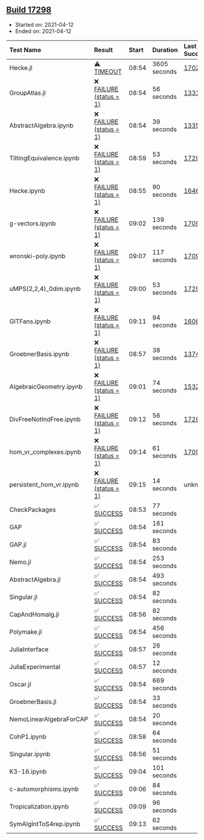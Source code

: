 ## [Build 17298](https://oscarci.mathematik.uni-kl.de/job/oscar/17298/)

* Started on: 2021-04-12
* Ended on: 2021-04-12

| Test Name    | Result | Start | Duration | Last Success | First Failure |
|:-------------|:-------|:------|:---------|:-------------|:--------------|
| Hecke.jl | ⚠ [TIMEOUT](https://oscarci.mathematik.uni-kl.de/job/oscar/17298/artifact/logs/build-17298/Hecke.jl.log) | 08:54 | 3605 seconds | [17022](https://oscarci.mathematik.uni-kl.de/job/oscar/17022/) | [17023](https://oscarci.mathematik.uni-kl.de/job/oscar/17023/) |
| GroupAtlas.jl | ❌ [FAILURE (status = 1)](https://oscarci.mathematik.uni-kl.de/job/oscar/17298/artifact/logs/build-17298/GroupAtlas.jl.log) | 08:54 | 56 seconds | [13311](https://oscarci.mathematik.uni-kl.de/job/oscar/13311/) | [13312](https://oscarci.mathematik.uni-kl.de/job/oscar/13312/) |
| AbstractAlgebra.ipynb | ❌ [FAILURE (status = 1)](https://oscarci.mathematik.uni-kl.de/job/oscar/17298/artifact/logs/build-17298/AbstractAlgebra.ipynb.log) | 08:54 | 39 seconds | [13355](https://oscarci.mathematik.uni-kl.de/job/oscar/13355/) | [13356](https://oscarci.mathematik.uni-kl.de/job/oscar/13356/) |
| TiltingEquivalence.ipynb | ❌ [FAILURE (status = 1)](https://oscarci.mathematik.uni-kl.de/job/oscar/17298/artifact/logs/build-17298/TiltingEquivalence.ipynb.log) | 08:59 | 53 seconds | [17297](https://oscarci.mathematik.uni-kl.de/job/oscar/17297/) | [17298](https://oscarci.mathematik.uni-kl.de/job/oscar/17298/) |
| Hecke.ipynb | ❌ [FAILURE (status = 1)](https://oscarci.mathematik.uni-kl.de/job/oscar/17298/artifact/logs/build-17298/Hecke.ipynb.log) | 08:55 | 90 seconds | [16463](https://oscarci.mathematik.uni-kl.de/job/oscar/16463/) | [16464](https://oscarci.mathematik.uni-kl.de/job/oscar/16464/) |
| g-vectors.ipynb | ❌ [FAILURE (status = 1)](https://oscarci.mathematik.uni-kl.de/job/oscar/17298/artifact/logs/build-17298/g-vectors.ipynb.log) | 09:02 | 139 seconds | [17099](https://oscarci.mathematik.uni-kl.de/job/oscar/17099/) | [17100](https://oscarci.mathematik.uni-kl.de/job/oscar/17100/) |
| wronski-poly.ipynb | ❌ [FAILURE (status = 1)](https://oscarci.mathematik.uni-kl.de/job/oscar/17298/artifact/logs/build-17298/wronski-poly.ipynb.log) | 09:07 | 117 seconds | [17098](https://oscarci.mathematik.uni-kl.de/job/oscar/17098/) | [17099](https://oscarci.mathematik.uni-kl.de/job/oscar/17099/) |
| uMPS(2,2,4)_0dim.ipynb | ❌ [FAILURE (status = 1)](https://oscarci.mathematik.uni-kl.de/job/oscar/17298/artifact/logs/build-17298/uMPS-2-2-4-_0dim.ipynb.log) | 09:00 | 53 seconds | [17297](https://oscarci.mathematik.uni-kl.de/job/oscar/17297/) | [17298](https://oscarci.mathematik.uni-kl.de/job/oscar/17298/) |
| GITFans.ipynb | ❌ [FAILURE (status = 1)](https://oscarci.mathematik.uni-kl.de/job/oscar/17298/artifact/logs/build-17298/GITFans.ipynb.log) | 09:11 | 94 seconds | [16068](https://oscarci.mathematik.uni-kl.de/job/oscar/16068/) | [16069](https://oscarci.mathematik.uni-kl.de/job/oscar/16069/) |
| GroebnerBasis.ipynb | ❌ [FAILURE (status = 1)](https://oscarci.mathematik.uni-kl.de/job/oscar/17298/artifact/logs/build-17298/GroebnerBasis.ipynb.log) | 08:57 | 38 seconds | [13748](https://oscarci.mathematik.uni-kl.de/job/oscar/13748/) | [13749](https://oscarci.mathematik.uni-kl.de/job/oscar/13749/) |
| AlgebraicGeometry.ipynb | ❌ [FAILURE (status = 1)](https://oscarci.mathematik.uni-kl.de/job/oscar/17298/artifact/logs/build-17298/AlgebraicGeometry.ipynb.log) | 09:01 | 74 seconds | [15322](https://oscarci.mathematik.uni-kl.de/job/oscar/15322/) | [15323](https://oscarci.mathematik.uni-kl.de/job/oscar/15323/) |
| DivFreeNotIndFree.ipynb | ❌ [FAILURE (status = 1)](https://oscarci.mathematik.uni-kl.de/job/oscar/17298/artifact/logs/build-17298/DivFreeNotIndFree.ipynb.log) | 09:12 | 56 seconds | [17297](https://oscarci.mathematik.uni-kl.de/job/oscar/17297/) | [17298](https://oscarci.mathematik.uni-kl.de/job/oscar/17298/) |
| hom_vr_complexes.ipynb | ❌ [FAILURE (status = 1)](https://oscarci.mathematik.uni-kl.de/job/oscar/17298/artifact/logs/build-17298/hom_vr_complexes.ipynb.log) | 09:14 | 61 seconds | [17099](https://oscarci.mathematik.uni-kl.de/job/oscar/17099/) | [17100](https://oscarci.mathematik.uni-kl.de/job/oscar/17100/) |
| persistent_hom_vr.ipynb | ❌ [FAILURE (status = 1)](https://oscarci.mathematik.uni-kl.de/job/oscar/17298/artifact/logs/build-17298/persistent_hom_vr.ipynb.log) | 09:15 | 14 seconds | unknown | unknown |
| CheckPackages | ✅ [SUCCESS](https://oscarci.mathematik.uni-kl.de/job/oscar/17298/artifact/logs/build-17298/CheckPackages.log) | 08:53 | 77 seconds |  |  |
| GAP | ✅ [SUCCESS](https://oscarci.mathematik.uni-kl.de/job/oscar/17298/artifact/logs/build-17298/GAP.log) | 08:54 | 161 seconds |  |  |
| GAP.jl | ✅ [SUCCESS](https://oscarci.mathematik.uni-kl.de/job/oscar/17298/artifact/logs/build-17298/GAP.jl.log) | 08:54 | 83 seconds |  |  |
| Nemo.jl | ✅ [SUCCESS](https://oscarci.mathematik.uni-kl.de/job/oscar/17298/artifact/logs/build-17298/Nemo.jl.log) | 08:54 | 253 seconds |  |  |
| AbstractAlgebra.jl | ✅ [SUCCESS](https://oscarci.mathematik.uni-kl.de/job/oscar/17298/artifact/logs/build-17298/AbstractAlgebra.jl.log) | 08:54 | 493 seconds |  |  |
| Singular.jl | ✅ [SUCCESS](https://oscarci.mathematik.uni-kl.de/job/oscar/17298/artifact/logs/build-17298/Singular.jl.log) | 08:54 | 82 seconds |  |  |
| CapAndHomalg.jl | ✅ [SUCCESS](https://oscarci.mathematik.uni-kl.de/job/oscar/17298/artifact/logs/build-17298/CapAndHomalg.jl.log) | 08:56 | 82 seconds |  |  |
| Polymake.jl | ✅ [SUCCESS](https://oscarci.mathematik.uni-kl.de/job/oscar/17298/artifact/logs/build-17298/Polymake.jl.log) | 08:54 | 456 seconds |  |  |
| JuliaInterface | ✅ [SUCCESS](https://oscarci.mathematik.uni-kl.de/job/oscar/17298/artifact/logs/build-17298/JuliaInterface.log) | 08:57 | 26 seconds |  |  |
| JuliaExperimental | ✅ [SUCCESS](https://oscarci.mathematik.uni-kl.de/job/oscar/17298/artifact/logs/build-17298/JuliaExperimental.log) | 08:57 | 12 seconds |  |  |
| Oscar.jl | ✅ [SUCCESS](https://oscarci.mathematik.uni-kl.de/job/oscar/17298/artifact/logs/build-17298/Oscar.jl.log) | 08:54 | 669 seconds |  |  |
| GroebnerBasis.jl | ✅ [SUCCESS](https://oscarci.mathematik.uni-kl.de/job/oscar/17298/artifact/logs/build-17298/GroebnerBasis.jl.log) | 08:54 | 33 seconds |  |  |
| NemoLinearAlgebraForCAP | ✅ [SUCCESS](https://oscarci.mathematik.uni-kl.de/job/oscar/17298/artifact/logs/build-17298/NemoLinearAlgebraForCAP.log) | 08:54 | 20 seconds |  |  |
| CohP1.ipynb | ✅ [SUCCESS](https://oscarci.mathematik.uni-kl.de/job/oscar/17298/artifact/logs/build-17298/CohP1.ipynb.log) | 08:58 | 64 seconds |  |  |
| Singular.ipynb | ✅ [SUCCESS](https://oscarci.mathematik.uni-kl.de/job/oscar/17298/artifact/logs/build-17298/Singular.ipynb.log) | 08:56 | 51 seconds |  |  |
| K3-16.ipynb | ✅ [SUCCESS](https://oscarci.mathematik.uni-kl.de/job/oscar/17298/artifact/logs/build-17298/K3-16.ipynb.log) | 09:04 | 101 seconds |  |  |
| c-automorphisms.ipynb | ✅ [SUCCESS](https://oscarci.mathematik.uni-kl.de/job/oscar/17298/artifact/logs/build-17298/c-automorphisms.ipynb.log) | 09:06 | 84 seconds |  |  |
| Tropicalization.ipynb | ✅ [SUCCESS](https://oscarci.mathematik.uni-kl.de/job/oscar/17298/artifact/logs/build-17298/Tropicalization.ipynb.log) | 09:09 | 96 seconds |  |  |
| SymAlgIntToS4rep.ipynb | ✅ [SUCCESS](https://oscarci.mathematik.uni-kl.de/job/oscar/17298/artifact/logs/build-17298/SymAlgIntToS4rep.ipynb.log) | 09:13 | 62 seconds |  |  |
